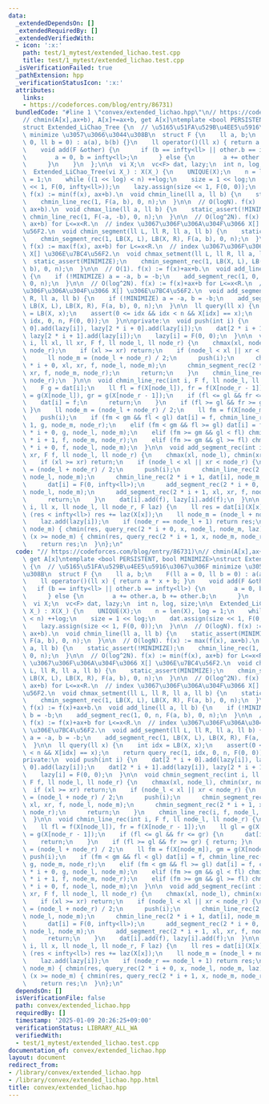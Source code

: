 ```yaml
---
data:
  _extendedDependsOn: []
  _extendedRequiredBy: []
  _extendedVerifiedWith:
  - icon: ':x:'
    path: test/1_mytest/extended_lichao.test.cpp
    title: test/1_mytest/extended_lichao.test.cpp
  _isVerificationFailed: true
  _pathExtension: hpp
  _verificationStatusIcon: ':x:'
  attributes:
    links:
    - https://codeforces.com/blog/entry/86731)
  bundledCode: "#line 1 \"convex/extended_lichao.hpp\"\n// https://codeforces.com/blog/entry/86731)\n\
    // chmin(A[x],ax+b), A[x]+=ax+b, get A[x]\ntemplate <bool PERSISTENT, bool MINIMIZE>\n\
    struct Extended_LiChao_Tree {\n  // \u5165\u51FA\u529B\u4EE5\u5916\u3067\u306F\
    \ minimize \u3057\u3066\u3044\u308B\n  struct F {\n    ll a, b;\n    F(ll a =\
    \ 0, ll b = 0) : a(a), b(b) {}\n    ll operator()(ll x) { return a * x + b; }\n\
    \    void add(F &other) {\n      if (b == infty<ll> || other.b == infty<ll>) {\n\
    \        a = 0, b = infty<ll>;\n      } else {\n        a += other.a, b += other.b;\n\
    \      }\n    }\n  };\n\n  vi X;\n  vc<F> dat, lazy;\n  int n, log, size;\n\n\
    \  Extended_LiChao_Tree(vi X_) : X(X_) {\n    UNIQUE(X);\n    n = len(X), log\
    \ = 1;\n    while ((1 << log) < n) ++log;\n    size = 1 << log;\n    dat.assign(size\
    \ << 1, F(0, infty<ll>));\n    lazy.assign(size << 1, F(0, 0));\n  }\n\n  // O(logN).\
    \ f(x) := min(f(x), ax+b).\n  void chmin_line(ll a, ll b) {\n    static_assert(MINIMIZE);\n\
    \    chmin_line_rec(1, F(a, b), 0, n);\n  }\n\n  // O(logN). f(x) := max(f(x),\
    \ ax+b).\n  void chmax_line(ll a, ll b) {\n    static_assert(!MINIMIZE);\n   \
    \ chmin_line_rec(1, F(-a, -b), 0, n);\n  }\n\n  // O(log^2N). f(x) := min(f(x),\
    \ ax+b) for L<=x<R.\n  // index \u3067\u306F\u306A\u304F\u3066 X[] \u306E\u7BC4\
    \u56F2.\n  void chmin_segment(ll L, ll R, ll a, ll b) {\n    static_assert(MINIMIZE);\n\
    \    chmin_segment_rec(1, LB(X, L), LB(X, R), F(a, b), 0, n);\n  }\n\n  // O(log^2N).\
    \ f(x) := max(f(x), ax+b) for L<=x<R.\n  // index \u3067\u306F\u306A\u304F\u3066\
    \ X[] \u306E\u7BC4\u56F2.\n  void chmax_setment(ll L, ll R, ll a, ll b) {\n  \
    \  static_assert(MINIMIZE);\n    chmin_segment_rec(1, LB(X, L), LB(X, R), F(a,\
    \ b), 0, n);\n  }\n\n  // O(1). f(x) := f(x)+ax+b.\n  void add_line(ll a, ll b)\
    \ {\n    if (!MINIMIZE) a = -a, b = -b;\n    add_segment_rec(1, 0, n, F(a, b),\
    \ 0, n);\n  }\n\n  // O(log^2N). f(x) := f(x)+ax+b for L<=x<R.\n  // index \u3067\
    \u306F\u306A\u304F\u3066 X[] \u306E\u7BC4\u56F2.\n  void add_segment(ll L, ll\
    \ R, ll a, ll b) {\n    if (!MINIMIZE) a = -a, b = -b;\n    add_segment_rec(1,\
    \ LB(X, L), LB(X, R), F(a, b), 0, n);\n  }\n\n  ll query(ll x) {\n    int idx\
    \ = LB(X, x);\n    assert(0 <= idx && idx < n && X[idx] == x);\n    return query_rec(1,\
    \ idx, 0, n, F(0, 0));\n  }\n\nprivate:\n  void push(int i) {\n    dat[2 * i +\
    \ 0].add(lazy[i]), lazy[2 * i + 0].add(lazy[i]);\n    dat[2 * i + 1].add(lazy[i]),\
    \ lazy[2 * i + 1].add(lazy[i]);\n    lazy[i] = F(0, 0);\n  }\n\n  void chmin_segment_rec(int\
    \ i, ll xl, ll xr, F f, ll node_l, ll node_r) {\n    chmax(xl, node_l), chmin(xr,\
    \ node_r);\n    if (xl >= xr) return;\n    if (node_l < xl || xr < node_r) {\n\
    \      ll node_m = (node_l + node_r) / 2;\n      push(i);\n      chmin_segment_rec(2\
    \ * i + 0, xl, xr, f, node_l, node_m);\n      chmin_segment_rec(2 * i + 1, xl,\
    \ xr, f, node_m, node_r);\n      return;\n    }\n    chmin_line_rec(i, f, node_l,\
    \ node_r);\n  }\n\n  void chmin_line_rec(int i, F f, ll node_l, ll node_r) {\n\
    \    F g = dat[i];\n    ll fl = f(X[node_l]), fr = f(X[node_r - 1]);\n    ll gl\
    \ = g(X[node_l]), gr = g(X[node_r - 1]);\n    if (fl <= gl && fr <= gr) {\n  \
    \    dat[i] = f;\n      return;\n    }\n    if (fl >= gl && fr >= gr) { return;\
    \ }\n    ll node_m = (node_l + node_r) / 2;\n    ll fm = f(X[node_m]), gm = g(X[node_m]);\n\
    \    push(i);\n    if (fm < gm && fl < gl) dat[i] = f, chmin_line_rec(2 * i +\
    \ 1, g, node_m, node_r);\n    elif (fm < gm && fl >= gl) dat[i] = f, chmin_line_rec(2\
    \ * i + 0, g, node_l, node_m);\n    elif (fm >= gm && gl < fl) chmin_line_rec(2\
    \ * i + 1, f, node_m, node_r);\n    elif (fm >= gm && gl >= fl) chmin_line_rec(2\
    \ * i + 0, f, node_l, node_m);\n  }\n\n  void add_segment_rec(int i, ll xl, ll\
    \ xr, F f, ll node_l, ll node_r) {\n    chmax(xl, node_l), chmin(xr, node_r);\n\
    \    if (xl >= xr) return;\n    if (node_l < xl || xr < node_r) {\n      ll node_m\
    \ = (node_l + node_r) / 2;\n      push(i);\n      chmin_line_rec(2 * i + 0, dat[i],\
    \ node_l, node_m);\n      chmin_line_rec(2 * i + 1, dat[i], node_m, node_r);\n\
    \      dat[i] = F(0, infty<ll>);\n      add_segment_rec(2 * i + 0, xl, xr, f,\
    \ node_l, node_m);\n      add_segment_rec(2 * i + 1, xl, xr, f, node_m, node_r);\n\
    \      return;\n    }\n    dat[i].add(f), lazy[i].add(f);\n  }\n\n  ll query_rec(int\
    \ i, ll x, ll node_l, ll node_r, F laz) {\n    ll res = dat[i](X[x]);\n    if\
    \ (res < infty<ll>) res += laz(X[x]);\n    ll node_m = (node_l + node_r) / 2;\n\
    \    laz.add(lazy[i]);\n    if (node_r == node_l + 1) return res;\n    if (x <\
    \ node_m) { chmin(res, query_rec(2 * i + 0, x, node_l, node_m, laz)); }\n    if\
    \ (x >= node_m) { chmin(res, query_rec(2 * i + 1, x, node_m, node_r, laz)); }\n\
    \    return res;\n  }\n};\n"
  code: "// https://codeforces.com/blog/entry/86731)\n// chmin(A[x],ax+b), A[x]+=ax+b,\
    \ get A[x]\ntemplate <bool PERSISTENT, bool MINIMIZE>\nstruct Extended_LiChao_Tree\
    \ {\n  // \u5165\u51FA\u529B\u4EE5\u5916\u3067\u306F minimize \u3057\u3066\u3044\
    \u308B\n  struct F {\n    ll a, b;\n    F(ll a = 0, ll b = 0) : a(a), b(b) {}\n\
    \    ll operator()(ll x) { return a * x + b; }\n    void add(F &other) {\n   \
    \   if (b == infty<ll> || other.b == infty<ll>) {\n        a = 0, b = infty<ll>;\n\
    \      } else {\n        a += other.a, b += other.b;\n      }\n    }\n  };\n\n\
    \  vi X;\n  vc<F> dat, lazy;\n  int n, log, size;\n\n  Extended_LiChao_Tree(vi\
    \ X_) : X(X_) {\n    UNIQUE(X);\n    n = len(X), log = 1;\n    while ((1 << log)\
    \ < n) ++log;\n    size = 1 << log;\n    dat.assign(size << 1, F(0, infty<ll>));\n\
    \    lazy.assign(size << 1, F(0, 0));\n  }\n\n  // O(logN). f(x) := min(f(x),\
    \ ax+b).\n  void chmin_line(ll a, ll b) {\n    static_assert(MINIMIZE);\n    chmin_line_rec(1,\
    \ F(a, b), 0, n);\n  }\n\n  // O(logN). f(x) := max(f(x), ax+b).\n  void chmax_line(ll\
    \ a, ll b) {\n    static_assert(!MINIMIZE);\n    chmin_line_rec(1, F(-a, -b),\
    \ 0, n);\n  }\n\n  // O(log^2N). f(x) := min(f(x), ax+b) for L<=x<R.\n  // index\
    \ \u3067\u306F\u306A\u304F\u3066 X[] \u306E\u7BC4\u56F2.\n  void chmin_segment(ll\
    \ L, ll R, ll a, ll b) {\n    static_assert(MINIMIZE);\n    chmin_segment_rec(1,\
    \ LB(X, L), LB(X, R), F(a, b), 0, n);\n  }\n\n  // O(log^2N). f(x) := max(f(x),\
    \ ax+b) for L<=x<R.\n  // index \u3067\u306F\u306A\u304F\u3066 X[] \u306E\u7BC4\
    \u56F2.\n  void chmax_setment(ll L, ll R, ll a, ll b) {\n    static_assert(MINIMIZE);\n\
    \    chmin_segment_rec(1, LB(X, L), LB(X, R), F(a, b), 0, n);\n  }\n\n  // O(1).\
    \ f(x) := f(x)+ax+b.\n  void add_line(ll a, ll b) {\n    if (!MINIMIZE) a = -a,\
    \ b = -b;\n    add_segment_rec(1, 0, n, F(a, b), 0, n);\n  }\n\n  // O(log^2N).\
    \ f(x) := f(x)+ax+b for L<=x<R.\n  // index \u3067\u306F\u306A\u304F\u3066 X[]\
    \ \u306E\u7BC4\u56F2.\n  void add_segment(ll L, ll R, ll a, ll b) {\n    if (!MINIMIZE)\
    \ a = -a, b = -b;\n    add_segment_rec(1, LB(X, L), LB(X, R), F(a, b), 0, n);\n\
    \  }\n\n  ll query(ll x) {\n    int idx = LB(X, x);\n    assert(0 <= idx && idx\
    \ < n && X[idx] == x);\n    return query_rec(1, idx, 0, n, F(0, 0));\n  }\n\n\
    private:\n  void push(int i) {\n    dat[2 * i + 0].add(lazy[i]), lazy[2 * i +\
    \ 0].add(lazy[i]);\n    dat[2 * i + 1].add(lazy[i]), lazy[2 * i + 1].add(lazy[i]);\n\
    \    lazy[i] = F(0, 0);\n  }\n\n  void chmin_segment_rec(int i, ll xl, ll xr,\
    \ F f, ll node_l, ll node_r) {\n    chmax(xl, node_l), chmin(xr, node_r);\n  \
    \  if (xl >= xr) return;\n    if (node_l < xl || xr < node_r) {\n      ll node_m\
    \ = (node_l + node_r) / 2;\n      push(i);\n      chmin_segment_rec(2 * i + 0,\
    \ xl, xr, f, node_l, node_m);\n      chmin_segment_rec(2 * i + 1, xl, xr, f, node_m,\
    \ node_r);\n      return;\n    }\n    chmin_line_rec(i, f, node_l, node_r);\n\
    \  }\n\n  void chmin_line_rec(int i, F f, ll node_l, ll node_r) {\n    F g = dat[i];\n\
    \    ll fl = f(X[node_l]), fr = f(X[node_r - 1]);\n    ll gl = g(X[node_l]), gr\
    \ = g(X[node_r - 1]);\n    if (fl <= gl && fr <= gr) {\n      dat[i] = f;\n  \
    \    return;\n    }\n    if (fl >= gl && fr >= gr) { return; }\n    ll node_m\
    \ = (node_l + node_r) / 2;\n    ll fm = f(X[node_m]), gm = g(X[node_m]);\n   \
    \ push(i);\n    if (fm < gm && fl < gl) dat[i] = f, chmin_line_rec(2 * i + 1,\
    \ g, node_m, node_r);\n    elif (fm < gm && fl >= gl) dat[i] = f, chmin_line_rec(2\
    \ * i + 0, g, node_l, node_m);\n    elif (fm >= gm && gl < fl) chmin_line_rec(2\
    \ * i + 1, f, node_m, node_r);\n    elif (fm >= gm && gl >= fl) chmin_line_rec(2\
    \ * i + 0, f, node_l, node_m);\n  }\n\n  void add_segment_rec(int i, ll xl, ll\
    \ xr, F f, ll node_l, ll node_r) {\n    chmax(xl, node_l), chmin(xr, node_r);\n\
    \    if (xl >= xr) return;\n    if (node_l < xl || xr < node_r) {\n      ll node_m\
    \ = (node_l + node_r) / 2;\n      push(i);\n      chmin_line_rec(2 * i + 0, dat[i],\
    \ node_l, node_m);\n      chmin_line_rec(2 * i + 1, dat[i], node_m, node_r);\n\
    \      dat[i] = F(0, infty<ll>);\n      add_segment_rec(2 * i + 0, xl, xr, f,\
    \ node_l, node_m);\n      add_segment_rec(2 * i + 1, xl, xr, f, node_m, node_r);\n\
    \      return;\n    }\n    dat[i].add(f), lazy[i].add(f);\n  }\n\n  ll query_rec(int\
    \ i, ll x, ll node_l, ll node_r, F laz) {\n    ll res = dat[i](X[x]);\n    if\
    \ (res < infty<ll>) res += laz(X[x]);\n    ll node_m = (node_l + node_r) / 2;\n\
    \    laz.add(lazy[i]);\n    if (node_r == node_l + 1) return res;\n    if (x <\
    \ node_m) { chmin(res, query_rec(2 * i + 0, x, node_l, node_m, laz)); }\n    if\
    \ (x >= node_m) { chmin(res, query_rec(2 * i + 1, x, node_m, node_r, laz)); }\n\
    \    return res;\n  }\n};\n"
  dependsOn: []
  isVerificationFile: false
  path: convex/extended_lichao.hpp
  requiredBy: []
  timestamp: '2025-01-09 20:26:25+09:00'
  verificationStatus: LIBRARY_ALL_WA
  verifiedWith:
  - test/1_mytest/extended_lichao.test.cpp
documentation_of: convex/extended_lichao.hpp
layout: document
redirect_from:
- /library/convex/extended_lichao.hpp
- /library/convex/extended_lichao.hpp.html
title: convex/extended_lichao.hpp
---
```

